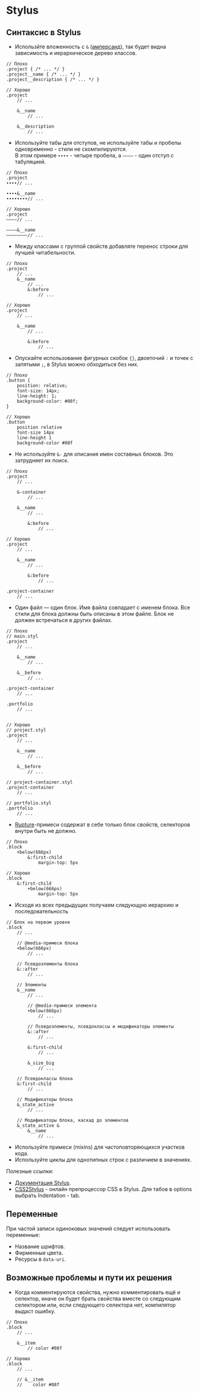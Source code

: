 # Stylus
## Синтаксис в Stylus

- Использйте вложенность с `&` ([амперсанд](https://ru.wikipedia.org/wiki/Амперсанд)), так будет видна зависимость и иерархическое дерево классов.

```stylus
// Плохо
.project { /* ... */ }
.project__name { /* ... */ }
.project__description { /* ... */ }

// Хорошо
.project
	// ...

	&__name
		// ...

	&__description
		// ...
```

- Используйте табы для отступов, не используйте табы и пробелы одновременно - стили не скомпилируются.<br>
В этом примере `∙∙∙∙` - четыре пробела, а `――――` - один отступ с табуляцией.

```stylus
// Плохо
.project
∙∙∙∙// ...

∙∙∙∙&__name
∙∙∙∙∙∙∙∙// ...

// Хорошо
.project
――――// ...

――――&__name
—―――――――// ...
```

- Между классами с группой свойств добавляте перенос строки для лучшей читабельности.

```stylus
// Плохо
.project
	// ...
	&__name
		// ...
		&:before
			// ...

// Хорошо
.project
	// ...

	&__name
		// ...

		&:before
			// ...
```

- Опускайте использование фигурных скобок `{}`, двоеточий `:` и точек с запятыми `;`, в Stylus можно обходиться без них.

```stylus
// Плохо
.button {
	position: relative;
	font-size: 14px;
	line-height: 1;
	background-color: #08f;
}

// Хорошо
.button
	position relative
	font-size 14px
	line-height 1
	background-color #08f
```

- Не используйте `&-` для описания имен составных блоков. Это затрудняет их поиск.

```stylus
// Плохо
.project
	// ...

	&-container
		// ...

	&__name
		// ...

		&:before
			// ...

// Хорошо
.project
	// ...

	&__name
		// ...

		&:before
			// ...

.project-container
	// ...

```

- Один файл — один блок. Имя файла совпадает с именем блока. Все стили для блока должны быть описаны в этом файле. Блок не должен встречаться в других файлах.

```stylus
// Плохо
// main.styl
.project
	// ...

	&__name
		// ...

	&__before
		// ...

.project-container
	// ...

.portfolio
	// ...


// Хорошо
// project.styl
.project
	// ...

	&__name
		// ...

	&__before
		// ...

// project-container.styl
.project-container
	// ...

// portfolio.styl
.portfolio
	// ...

```

- [Rupture](https://github.com/jenius/rupture)-примеси содержат в себе только блок свойств, селекторов внутри быть не должно.

```stylus
// Плохо
.block
	+below(666px)
		&:first-child
			margin-top: 5px

// Хорошо
.block
	&:first-child
		+below(666px)
			margin-top: 5px

```

- Исходя из всех предыдущих получаем следующую иерархию и последовательность

```stylus
// Блок на первом уровне
.block
	// ...

	// @media-примеси блока
	+below(666px)
		// ...

	// Псевдоэлементы блока
	&::after
		// ...

	// Элементы
	&__name
		// ...

		// @media-примеси элемента
		+below(666px)
			// ...

		// Псевдоэлементы, псевдоклассы и модификаторы элементы
		&::after
			// ...

		&:first-child
			// ...

		&_size_big
			// ...

	// Псевдоклассы блока
	&:first-child
		// ...

	// Модификаторы блока
	&_state_active
		// ...

	// Модификаторы блока, каскад до элементов
	&_state_active &
		&__name
			// ...
```

- Используйте примеси (mixins) для частоповторяющихся участков кода.
- Используйте циклы для однотипных строк с различием в значениях.


Полезные ссылки:

- [Документация Stylus](http://learnboost.github.io/stylus/).
- [CSS2Stylus](http://css2stylus.com/) - онлайн препроцессор CSS в Stylus. Для табов в options выбрать Indentation - tab.



## Переменные

При частой записи одиноковых значений следует использовать переменные:
- Название шрифтов.
- Фирменные цвета.
- Ресурсы в `data-uri`.

## Возможные проблемы и пути их решения

- Когда комментируются свойства, нужно комментировать ещё и селектор, иначе он будет брать свойства вместе со следующим селектором или, если следующего селектора нет, компилятор выдаст ошибку.

```stylus
// Плохо
.block
    // ...

    &__item
        // color #08f

// Хорошо
.block
    // ...

    // &__item
    //    color #08f
```
